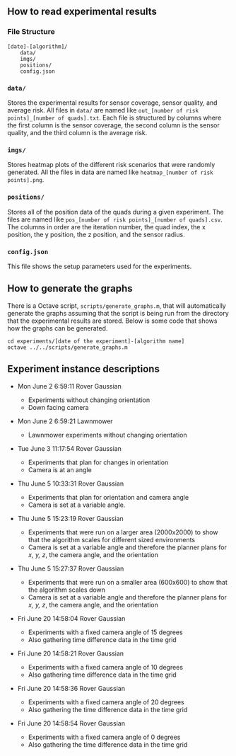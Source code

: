 ## How to read experimental results

### File Structure
    [date]-[algorithm]/
        data/
        imgs/
        positions/
        config.json

### `data/`
Stores the experimental results for sensor coverage, sensor quality, and average risk.
All files in `data/` are named like `out_[number of risk points]_[number of quads].txt`.
Each file is structured by columns where the first column is the sensor coverage, the
second column is the sensor quality, and the third column is the average risk.

### `imgs/`
Stores heatmap plots of the different risk scenarios that were randomly generated. All the
files in data are named like `heatmap_[number of risk points].png`.

### `positions/`
Stores all of the position data of the quads during a given experiment. The files are named
like `pos_[number of risk points]_[number of quads].csv`. The columns in order are the
iteration number, the quad index, the x position, the y position, the z position, and the sensor
radius.

### `config.json`
This file shows the setup parameters used for the experiments.

## How to generate the graphs

There is a Octave script, `scripts/generate_graphs.m`, that will automatically generate the
graphs assuming that the script is being run from the directory that the experimental
results are stored. Below is some code that shows how the graphs can be generated.

    cd experiments/[date of the experiment]-[algorithm name]
    octave ../../scripts/generate_graphs.m

## Experiment instance descriptions
- Mon June 2 6:59:11 Rover Gaussian
    - Experiments without changing orientation
    - Down facing camera

- Mon June 2 6:59:21 Lawnmower
    - Lawnmower experiments without changing orientation

- Tue June 3 11:17:54 Rover Gaussian
    - Experiments that plan for changes in orientation
    - Camera is at an angle

- Thu June 5 10:33:31 Rover Gaussian
    - Experiments that plan for orientation and camera angle
    - Camera is set at a variable angle.

- Thu June 5 15:23:19 Rover Gaussian
    - Experiments that were run on a larger area (2000x2000) to show
    that the algorithm scales for different sized environments
    - Camera is set at a variable angle and therefore the planner plans
    for *x, y, z*, the camera angle, and the orientation

- Thu June 5 15:27:37 Rover Gaussian
    - Experiments that were run on a smaller area (600x600) to show
    that the algorithm scales down
    - Camera is set at a variable angle and therefore the planner plans
    for *x, y, z*, the camera angle, and the orientation

- Fri June 20 14:58:04 Rover Gaussian
    - Experiments with a fixed camera angle of 15 degrees
    - Also gathering time difference data in the time grid

- Fri June 20 14:58:21 Rover Gaussian
    - Experiments with a fixed camera angle of 10 degrees
    - Also gathering time difference data in the time grid

- Fri June 20 14:58:36 Rover Gaussian
    - Experiments with a fixed camera angle of 20 degrees
    - Also gathering the time difference data in the time grid

- Fri June 20 14:58:54 Rover Gaussian
    - Experiments with a fixed camera angle of 0 degrees
    - Also gathering the time difference data in the time grid

